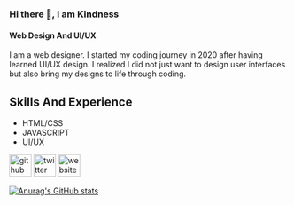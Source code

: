 ### Hi there 👋, I am Kindness
#### Web Design And UI/UX


I am a web designer. I started my coding journey in 2020 after having learned UI/UX design. I realized I did not just want to design user interfaces but also bring my designs to life through coding. 


## Skills And Experience
* HTML/CSS
* JAVASCRIPT
* UI/UX





[<img src='https://cdn.jsdelivr.net/npm/simple-icons@3.0.1/icons/github.svg' alt='github' height='40'>](https://github.com/kindnessrho)  [<img src='https://cdn.jsdelivr.net/npm/simple-icons@3.0.1/icons/twitter.svg' alt='twitter' height='40'>](https://twitter.com/Ksam5639)  [<img src='https://cdn.jsdelivr.net/npm/simple-icons@3.0.1/icons/icloud.svg' alt='website' height='40'>](https://kindnessrho.netlify.app/)  








[![Anurag's GitHub stats](https://github-readme-stats.vercel.app/api?username=kindnessrho)](https://github.com/anuraghazra/github-readme-stats)
